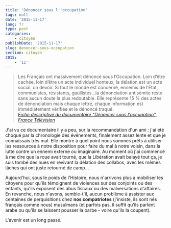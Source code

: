 ```yaml
---
title: 'Dénoncer sous l''occupation'
tags: null
date: '2015-11-17'
lang: fr
type: post
categories:
    - citoyen
publishDate: '2015-11-17'
slug: denoncer-sous-occupation
section: citoyen
2015:
    - '11'
---
```


> Les Français ont massivement dénoncé sous l’Occupation. Loin d’être cachée, loin d’être un acte individuel honteux, la délation est un acte social, un devoir. Si tout le monde est concerné, ennemis de l’État, communistes, résistants, gaullistes...la dénonciation antisémite reste sans aucun doute la plus redoutable. Elle représente 15 % des actes de dénonciation mais chaque lettre, chaque information est immédiatement vérifiée et le dénoncé traqué.  
> <cite><a href="http://www.france3.fr/emissions/documentaires/20h45-denoncer-sous-l-occupation_116738">Fiche descriptive du documentaire "Dénoncer sous l'occupation", France Télévision</a></cite>


J'ai vu ce documentaire il y a peu, sur la recommandation d'un ami : j'ai été choqué par la chronologie des événements, finalement assez lente et que je connaissais très mal. Elle montre à quel point nous sommes prêts à utiliser les ressources à notre disposition pour faire du mal à notre voisin, dans la lutte contre un ennemi externe ou imaginaire. Au moment où j'ai commencé à me dire que la roue avait tourné, que la Libération avait balayé tout ça, je suis tombé des nues en revivant la délation des collabos, avec les mêmes lâches qui ont juste retourné de camp…

Aujourd'hui, sous le poids de l'Histoire, nous n'arrivons plus à mobiliser les citoyens pour qu'ils témoignent de violences sur des conjoints ou des enfants, qu'ils exposent des abus fiscaux ou des malversations d'affaires. En revanche, nous n'avons, semble-t'il, aucun problème à assister aux centaines de perquisitions chez **nos compatriotes** (j'insiste, ils sont nés français comme nous) musulmans (et parfois pas, il suffit qu'ils parlent arabe ou qu'ils se laissent pousser la barbe - voire qu'ils la coupent).

L'avenir est un long passé.
